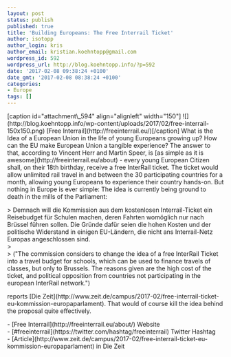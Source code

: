 ```yaml
---
layout: post
status: publish
published: true
title: 'Building Europeans: The Free Interrail Ticket'
author: isotopp
author_login: kris
author_email: kristian.koehntopp@gmail.com
wordpress_id: 592
wordpress_url: http://blog.koehntopp.info/?p=592
date: '2017-02-08 09:38:24 +0100'
date_gmt: '2017-02-08 08:38:24 +0100'
categories:
- Europe
tags: []
---
```

<p>[caption id="attachment\_594" align="alignleft" width="150"] ![](http://blog.koehntopp.info/wp-content/uploads/2017/02/free-interrail-150x150.png) [Free Interrail](http://freeinterrail.eu/)[/caption] What is the Idea of a European Union in the life of young Europeans growing up? How can the EU make European Union a tangible experience? The answer to that, according to Vincent Herr and Martin Speer, is [as&nbsp;simple as it is awesome](http://freeinterrail.eu/about) - every young European Citizen shall, on their 18th birthday, receive a free InterRail ticket. The ticket would allow unlimited rail travel in and between the 30 participating countries for a month, allowing young Europeans to experience their country hands-on. But nothing in Europe is ever simple:<!--more--> The idea is currently being ground to death in the mills of the Parliament:</p>
<p>> Demnach will die Kommission aus dem kostenlosen Interrail-Ticket ein Reisebudget für Schulen machen, deren Fahrten womöglich nur nach Brüssel führen sollen. Die Gründe dafür seien die hohen Kosten und der politische Widerstand in einigen EU-Ländern, die nicht ans Interrail-Netz Europas angeschlossen sind.<br />
><br />
> ("The commission considers to change the idea of a free InterRail Ticket into a travel budget for schools, which can be used to finance travels of classes, but only to Brussels. The reasons given are the high cost of the ticket, and political opposition from countries not participating in the european InterRail network.")</p>
<p>reports [Die Zeit](http://www.zeit.de/campus/2017-02/free-interrail-ticket-eu-kommission-europaparlament). That would of course kill the idea behind the proposal quite effectively.</p>
<p>- [Free Interrail](http://freeinterrail.eu/about/) Website<br />
- [#freeinterrail](https://twitter.com/hashtag/freeinterrail) Twitter Hashtag<br />
- [Article](http://www.zeit.de/campus/2017-02/free-interrail-ticket-eu-kommission-europaparlament) in Die Zeit</p>
